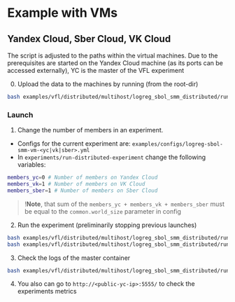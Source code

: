 # Example with VMs

## Yandex Cloud, Sber Cloud, VK Cloud

The script is adjusted to the paths within the virtual machines.
Due to the prerequisites are started on the Yandex Cloud machine (as its ports can be accessed externally),
YC is the master of the VFL experiment

0. Upload the data to the machines by running (from the root-dir)
```bash
bash examples/vfl/distributed/multihost/logreg_sbol_smm_distributed/run-distributed-experiment upload
```

### Launch

1. Change the number of members in an experiment.

- Configs for the current experiment are: `examples/configs/logreg-sbol-smm-vm-<yc|vk|sber>.yml` 
- In `experiments/run-distributed-experiment` change the following variables:

```bash
members_yc=0 # Number of members on Yandex Cloud
members_vk=1 # Number of members on VK Cloud
members_sber=1 # Number of members on Sber Cloud
```

> !**Note**, that sum of the `members_yc + members_vk + members_sber` must be equal to the `common.world_size` parameter
> in config

2. Run the experiment (preliminarily stopping previous launches)

```bash
bash examples/vfl/distributed/multihost/logreg_sbol_smm_distributed/run-distributed-experiment halt 
bash examples/vfl/distributed/multihost/logreg_sbol_smm_distributed/run-distributed-experiment run 
```

3. Check the logs of the master container

```bash
bash examples/vfl/distributed/multihost/logreg_sbol_smm_distributed/run-distributed-experiment master-logs 
```

4. You also can go to `http://<public-yc-ip>:5555/` to check the experiments metrics